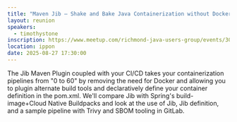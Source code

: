 ```yaml
---
title: "Maven Jib — Shake and Bake Java Containerization without Docker"
layout: reunion
speakers:
  - timothystone
inscription: https://www.meetup.com/richmond-java-users-group/events/309984919/?utm_medium=referral&utm_campaign=share-btn_savedevents_share_modal&utm_source=link
location: ippon
date: 2025-08-27 17:30:00
---
```


The Jib Maven Plugin coupled with your CI/CD takes your containerization pipelines from "0 to 60" by removing the need for Docker and allowing you to plugin alternate build tools and declaratively define your container definition in the pom.xml. We'll compare Jib with Spring's build-image+Cloud Native Buildpacks and look at the use of Jib, Jib definition, and a sample pipeline with Trivy and SBOM tooling in GitLab.